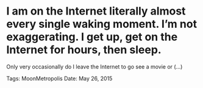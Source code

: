 # I am on the Internet literally almost every single waking moment. I’m not exaggerating. I get up, get on the Internet for hours, then sleep.
Only very occasionally do I leave the Internet to go see a movie or (…)

Tags: MoonMetropolis
Date: May 26, 2015